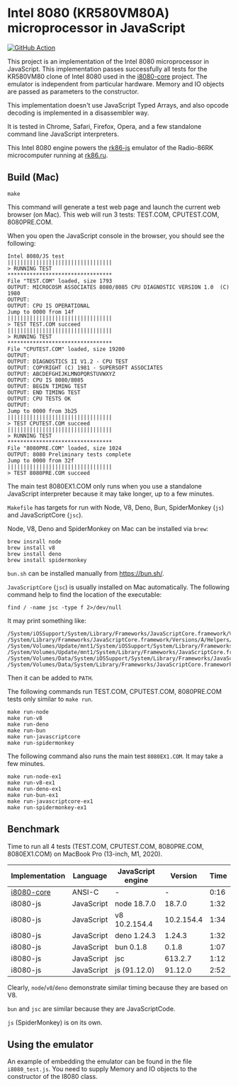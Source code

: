 Intel 8080 (KR580VM80A) microprocessor in JavaScript
====================================================

[![GitHub Action](https://github.com/begoon/i8080-js/actions/workflows/build.yml/badge.svg)](https://github.com/begoon/i8080-js)

This project is an implementation of the Intel 8080 microprocessor in
JavaScript. This implementation passes successfully all tests for the
KR580VM80 clone of Intel 8080 used in the [i8080-core][] project.
The emulator is independent from particular hardware. Memory and IO
objects are passed as parameters to the constructor.

[i8080-core]: https://github.com/begoon/i8080-core

This implementation doesn't use JavaScript Typed Arrays, and also opcode
decoding is implemented in a disassembler way.

It is tested in Chrome, Safari, Firefox, Opera, and a few standalone
command line JavaScript interpreters.

This Intel 8080 engine powers the [rk86-js][] emulator of the Radio-86RK
microcomputer running at [rk86.ru][].

[rk86-js]: https://github.com/begoon/rk86-js
[rk86.ru]: https://rk86.ru

Build (Mac)
-----------

    make

This command will generate a test web page and launch the current web browser
(on Mac). This web will run 3 tests: TEST.COM, CPUTEST.COM, 8080PRE.COM.

When you open the JavaScript console in the browser, you should see the
following:

    Intel 8080/JS test
    |||||||||||||||||||||||||||||||||
    > RUNNING TEST
    *********************************
    File "TEST.COM" loaded, size 1793
    OUTPUT: MICROCOSM ASSOCIATES 8080/8085 CPU DIAGNOSTIC VERSION 1.0  (C) 1980
    OUTPUT:
    OUTPUT: CPU IS OPERATIONAL
    Jump to 0000 from 14f
    |||||||||||||||||||||||||||||||||
    > TEST TEST.COM succeed
    |||||||||||||||||||||||||||||||||
    > RUNNING TEST
    *********************************
    File "CPUTEST.COM" loaded, size 19200
    OUTPUT:
    OUTPUT: DIAGNOSTICS II V1.2 - CPU TEST
    OUTPUT: COPYRIGHT (C) 1981 - SUPERSOFT ASSOCIATES
    OUTPUT: ABCDEFGHIJKLMNOPQRSTUVWXYZ
    OUTPUT: CPU IS 8080/8085
    OUTPUT: BEGIN TIMING TEST
    OUTPUT: END TIMING TEST
    OUTPUT: CPU TESTS OK
    OUTPUT:
    Jump to 0000 from 3b25
    |||||||||||||||||||||||||||||||||
    > TEST CPUTEST.COM succeed
    |||||||||||||||||||||||||||||||||
    > RUNNING TEST
    *********************************
    File "8080PRE.COM" loaded, size 1024
    OUTPUT: 8080 Preliminary tests complete
    Jump to 0000 from 32f
    |||||||||||||||||||||||||||||||||
    > TEST 8080PRE.COM succeed

The main test 8080EX1.COM only runs when you use a standalone JavaScript
interpreter because it may take longer, up to a few minutes.

`Makefile` has targets for run with Node, V8, Deno, Bun, SpiderMonkey (`js`)
and JavaScriptCore (`jsc`).

Node, V8, Deno and SpiderMonkey on Mac can be installed via `brew`:

    brew insrall node
    brew install v8
    brew install deno
    brew install spidermonkey

`bun.sh` can be installed manually from <https://bun.sh/>.

`JavaScriptCore` (`jsc`) is usually installed on Mac automatically.
The following command help to find the location of the executable:

    find / -name jsc -type f 2>/dev/null

It may print something like:

    /System/iOSSupport/System/Library/Frameworks/JavaScriptCore.framework/Versions/A/Helpers/jsc
    /System/Library/Frameworks/JavaScriptCore.framework/Versions/A/Helpers/jsc
    /System/Volumes/Update/mnt1/System/iOSSupport/System/Library/Frameworks/JavaScriptCore.framework/Versions/A/Helpers/jsc
    /System/Volumes/Update/mnt1/System/Library/Frameworks/JavaScriptCore.framework/Versions/A/Helpers/jsc
    /System/Volumes/Data/System/iOSSupport/System/Library/Frameworks/JavaScriptCore.framework/Versions/A/Helpers/jsc
    /System/Volumes/Data/System/Library/Frameworks/JavaScriptCore.framework/Versions/A/Helpers/jsc

Then it can be added to `PATH`.

The following commands run TEST.COM, CPUTEST.COM, 8080PRE.COM tests only
similar to `make run`.

    make run-node
    make run-v8
    make run-deno
    make run-bun
    make run-javascriptcore
    make run-spidermonkey

The following command also runs the main test `8080EX1.COM`. It may take
a few minutes.

    make run-node-ex1
    make run-v8-ex1
    make run-deno-ex1
    make run-bun-ex1
    make run-javascriptcore-ex1
    make run-spidermonkey-ex1

Benchmark
---------

Time to run all 4 tests (TEST.COM, CPUTEST.COM, 8080PRE.COM, 8080EX1.COM) on
MacBook Pro (13-inch, M1, 2020).

Implementation | Language   | JavaScript engine | Version     | Time
---------------|------------|-------------------|-------------|------------
[i8080-core][] | ANSI-C     | -                 | -           | 0:16
i8080-js       | JavaScript | node 18.7.0       | 18.7.0      | 1:32
i8080-js       | JavaScript | v8 10.2.154.4     | 10.2.154.4  | 1:34
i8080-js       | JavaScript | deno 1.24.3       | 1.24.3      | 1:32
i8080-js       | JavaScript | bun 0.1.8         | 0.1.8       | 1:07
i8080-js       | JavaScript | jsc               | 613.2.7     | 1:12
i8080-js       | JavaScript | js (91.12.0)      | 91.12.0     | 2:52

Clearly, `node`/`v8`/`deno` demonstrate similar timing because they are based
on V8.

`bun` and `jsc` are similar because they are JavaScriptCode.

`js` (SpiderMonkey) is on its own.

Using the emulator
------------------

An example of embedding the emulator can be found in the file `i8080_test.js`.
You need to supply Memory and IO objects to the constructor of the I8080 class.
